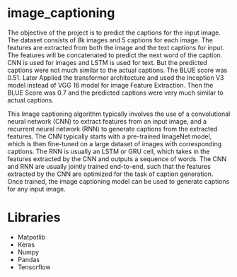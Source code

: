 # image_captioning
The objective of the project is to predict the captions for the input image. The dataset consists of 8k images and 5 captions for each image. The features are extracted from both the image and the text captions for input. The features will be concatenated to predict the next word of the caption. CNN is used for images and LSTM is used for text. But the predicted captions were not much similar to the actual captions.  The BLUE score was 0.51. Later Applied the transformer architecture and used the Inception V3 model instead of VGG 16 model for image Feature Extraction. Then the BLUE Score was 0.7 and the predicted captions were very much similar to actual captions. 

This Image captioning algorithm typically involves the use of a convolutional neural network (CNN) to extract features from an input image, and a recurrent neural network (RNN) to generate captions from the extracted features. The CNN typically starts with a pre-trained ImageNet model, which is then fine-tuned on a large dataset of images with corresponding captions. The RNN is usually an LSTM or GRU cell, which takes in the features extracted by the CNN and outputs a sequence of words. The CNN and RNN are usually jointly trained end-to-end, such that the features extracted by the CNN are optimized for the task of caption generation. Once trained, the image captioning model can be used to generate captions for any input image. 
# Libraries
* Matpotlib
* Keras
* Numpy
* Pandas
* Tensorflow

